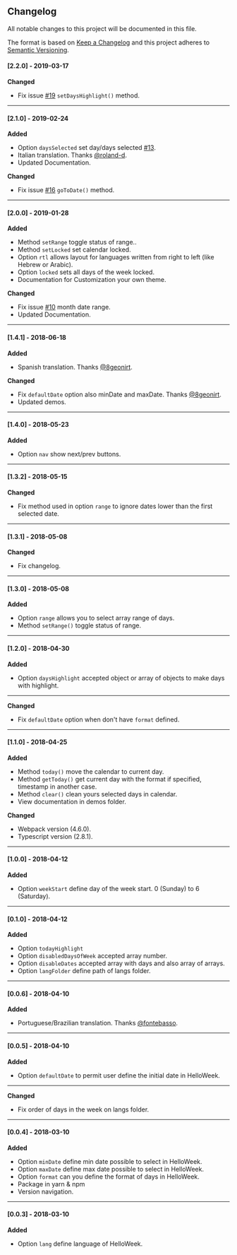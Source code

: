 ## Changelog
All notable changes to this project will be documented in this file.

The format is based on [Keep a Changelog](http://keepachangelog.com/en/1.0.0/)
and this project adheres to [Semantic Versioning](http://semver.org/spec/v2.0.0.html).

#### [2.2.0] - 2019-03-17
**Changed**
- Fix issue [#19](https://github.com/mauroreisvieira/hello-week/issues/19) `setDaysHighlight()` method.
---

#### [2.1.0] - 2019-02-24
**Added**
- Option `daysSelected` set day/days selected [#13](https://github.com/mauroreisvieira/hello-week/issues/13).
- Italian translation. Thanks [@roland-d](https://github.com/roland-d).
- Updated Documentation.

**Changed**
- Fix issue [#16](https://github.com/mauroreisvieira/hello-week/issues/16) `goToDate()` method.
---

#### [2.0.0] - 2019-01-28
**Added**
- Method `setRange` toggle status of range..
- Method `setLocked` set calendar locked.
- Option `rtl` allows layout for languages written from right to left (like Hebrew or Arabic).
- Option `locked` sets all days of the week locked.
- Documentation for Customization your own theme.

**Changed**
- Fix issue [#10](https://github.com/mauroreisvieira/hello-week/issues/10) month date range.
- Updated Documentation.
---

#### [1.4.1] - 2018-06-18
**Added**
- Spanish translation. Thanks [@8geonirt](https://github.com/8geonirt).

**Changed**
- Fix `defaultDate` option also minDate and maxDate. Thanks [@8geonirt](https://github.com/8geonirt).
- Updated demos.
---

#### [1.4.0] - 2018-05-23
**Added**
- Option `nav` show next/prev buttons.
---

#### [1.3.2] - 2018-05-15
**Changed**
- Fix method used in option `range` to ignore dates lower than the first selected date.
---

#### [1.3.1] - 2018-05-08
**Changed**
- Fix changelog.
---

#### [1.3.0] - 2018-05-08
**Added**
- Option `range` allows you to select array range of days.
- Method `setRange()` toggle status of range.
---

#### [1.2.0] - 2018-04-30
**Added**
- Option `daysHighlight` accepted object or array of objects to make days with highlight.
---

**Changed**
- Fix `defaultDate` option when don't have `format` defined.
---

#### [1.1.0] - 2018-04-25
**Added**
- Method `today()` move the calendar to current day.
- Method `getToday()` get current day with the format if specified, timestamp in another case.
- Method `clear()` clean yours selected days in calendar.
- View documentation in demos folder.

**Changed**
- Webpack version (4.6.0).
- Typescript version (2.8.1).
---

#### [1.0.0] - 2018-04-12
**Added**
- Option `weekStart` define day of the week start. 0 (Sunday) to 6 (Saturday).
---

#### [0.1.0] - 2018-04-12
**Added**
- Option `todayHighlight`
- Option `disabledDaysOfWeek` accepted array number.
- Option `disableDates` accepted array with days and also array of arrays.
- Option `langFolder` define path of langs folder.
---

#### [0.0.6] - 2018-04-10
**Added**
- Portuguese/Brazilian translation. Thanks [@fontebasso](https://github.com/fontebasso).
---

#### [0.0.5] - 2018-04-10
**Added**
-  Option `defaultDate` to permit user define the initial date in HelloWeek.
---

**Changed**
- Fix order of days in the week on langs folder.
---

#### [0.0.4] - 2018-03-10
**Added**
- Option `minDate` define min date possible to select in HelloWeek.
- Option `maxDate` define max date possible to select in HelloWeek.
- Option `format` can you define the format of days in HelloWeek.
- Package in yarn & npm
- Version navigation.
---

#### [0.0.3] - 2018-03-10
**Added**
- Option `lang` define language of HelloWeek.
